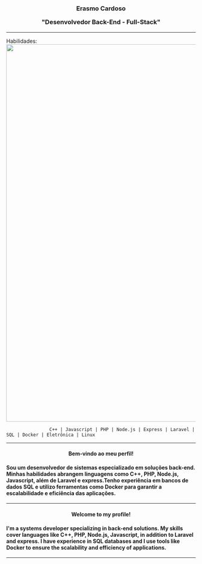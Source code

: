 <div align="center"><h3>Erasmo Cardoso <p> "Desenvolvedor Back-End - Full-Stack"</h3></div>
<hr>
Habilidades: 

<img width = "1000px" src="https://github.com/erascardsilva/erascardsilva/assets/70297459/b27f9af8-f8bc-4de7-a2f8-049307e93727">


                    C++ | Javascript | PHP | Node.js | Express | Laravel | SQL | Docker | Eletrônica | Linux
<hr>       
<div align="center"><h4> Bem-vindo ao meu perfil! </h4></div>
<h4>Sou um desenvolvedor de sistemas especializado em soluções back-end. 
Minhas habilidades abrangem linguagens como C++, PHP, Node.js, Javascript,
além de Laravel e express.Tenho experiência em bancos de dados SQL
e utilizo ferramentas como Docker para garantir a escalabilidade e eficiência das aplicações.</h4><p>
<hr>
<div align="center"><h4> Welcome to my profile! </h4></div>
<h4>I'm a systems developer specializing in back-end solutions.
My skills cover languages ​​like C++, PHP, Node.js, Javascript,
in addition to Laravel and express. I have experience in SQL databases
and I use tools like Docker to ensure the scalability and efficiency of applications.</h4><p>
<hr>

